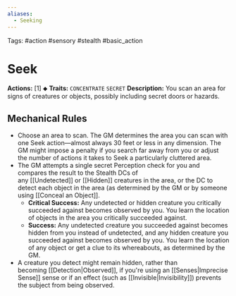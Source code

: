 ```yaml
---
aliases:
  - Seeking
---
```

Tags: #action #sensory #stealth #basic_action 

# Seek

**Actions:** [1] ⬥
**Traits:** `CONCENTRATE` `SECRET`
**Description:** You scan an area for signs of creatures or objects, possibly including secret doors or hazards. 

## Mechanical Rules

- Choose an area to scan. The GM determines the area you can scan with one Seek action—almost always 30 feet or less in any dimension. The GM might impose a penalty if you search far away from you or adjust the number of actions it takes to Seek a particularly cluttered area.
- The GM attempts a single secret Perception check for you and compares the result to the Stealth DCs of any [[Undetected]] or [[Hidden]] creatures in the area, or the DC to detect each object in the area (as determined by the GM or by someone using [[Conceal an Object]].
	- **Critical Success:** Any undetected or hidden creature you critically succeeded against becomes observed by you. You learn the location of objects in the area you critically succeeded against.  
	- **Success:** Any undetected creature you succeeded against becomes hidden from you instead of undetected, and any hidden creature you succeeded against becomes observed by you. You learn the location of any object or get a clue to its whereabouts, as determined by the GM.
- A creature you detect might remain hidden, rather than becoming [[Detection|Observed]], if you're using an [[Senses|Imprecise Sense]] sense or if an effect (such as [[Invisible|Invisibility]]) prevents the subject from being observed.  